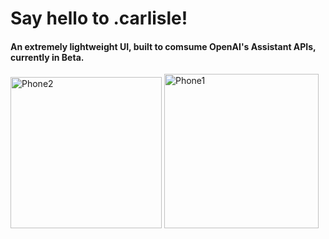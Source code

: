 <h1>Say hello to .carlisle!</h1>

<h4>An extremely lightweight UI, built to comsume OpenAI's Assistant APIs, currently in Beta.</h4>


<img width="242" alt="Phone2" src="https://github.com/clbrannon/carlisle/assets/96803421/9ea093e5-4e8e-48f6-9377-e943c9af8a4b">

<img width="247" alt="Phone1" src="https://github.com/clbrannon/carlisle/assets/96803421/8c6886ba-98ea-4ae0-a04b-4cddf339f96b">



